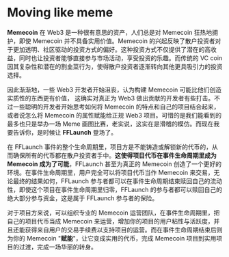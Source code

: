 # Moving like meme

**Memecoin** 在 Web3 是一种很有意思的资产，人们总是对 Memecoin 狂热地拥护，即使 Memecoin 并不具备实用价值。Memecoin 的兴起反映了散户投资者对于更加透明、社区驱动的投资方式的偏好。这种投资方式不仅提供了潜在的高收益，同时也让投资者能够直接参与市场活动，享受投资的乐趣。而传统的 VC coin 因其复杂性和潜在的割韭菜行为，使得散户投资者逐渐转向其他更具吸引力的投资选择。

因此渐渐地，一些 Web3 开发者开始沮丧，认为构建 Memecoin 可能比他们创造实质性的东西更有价值， 这确实对真正为 Web3 做出贡献的开发者有些打击。不过一些聪明的开发者开始思考如何将 Memecoin 的特点和自己的项目结合起来，或者说怎么将 Memecoin 的属性赋能给正规 Web3 项目。可惜的是我们能看到的最多也只是举办一场 Meme 画图比赛，老实说，这实在是滑稽的模仿。而现在我要告诉你，是时候让 **FFLaunch** 登场了。

在 FFLaunch 事件的整个生命周期里，项目方是不能铸造或解锁新的代币的，从而确保所有的代币都在散户投资者手中。**这使得项目代币在事件生命周期里成为 Memecoin 成为了可能**，FFLaunch 甚至为真正的 Memecoin 创造了一个更好的环境。在事件生命周期里，用户完全可以将项目代币当作 Memecoin 来交易，无论最终的结果如何，FFLaunch 参与者都可以在事件生命周期结束赎回自己的流动性，即使这个项目在事件生命周期里归零，FFLaunch 的参与者都可以赎回自己的绝大部分参与资金，这是属于 FFLaunch 参与者的保险。

对于项目方来说，可以组织专业的 Memecoin 运营团队，在事件生命周期里，把自己的项目代币当成 Memecoin 来运营，增加你的项目的用户粘性与活跃度，并且还能获得来自用户的交易手续费以支持项目的运营。而在事件生命周期结束后则为你的 Memecoin "**赋能**"，让它变成实用的代币，完成 Memecoin 项目到实用项目的过渡，完成一场华丽的转身。
